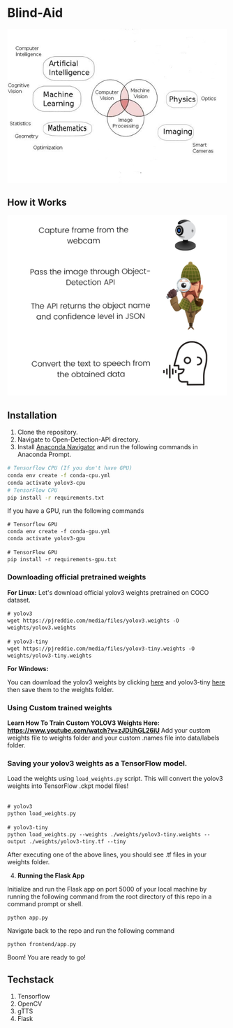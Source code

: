 # Blind-Aid
![](https://github.com/kingjuno/Blind-Aid/blob/master/assets/stack.jpg)
## How it Works
![](https://github.com/kingjuno/Blind-Aid/blob/master/assets/process.jpg)

## Installation
1. Clone the repository.
2. Navigate to Open-Detection-API directory.
3. Install [Anaconda Navigator](https://www.anaconda.com/products/individual) and run the following commands in Anaconda Prompt.

```bash
# Tensorflow CPU (If you don't have GPU)
conda env create -f conda-cpu.yml
conda activate yolov3-cpu
# TensorFlow CPU
pip install -r requirements.txt
```

If you have a GPU, run the following commands

```
# Tensorflow GPU
conda env create -f conda-gpu.yml
conda activate yolov3-gpu

# TensorFlow GPU
pip install -r requirements-gpu.txt
```
### Downloading official pretrained weights
**For Linux:** Let's download official yolov3 weights pretrained on COCO dataset.
```
# yolov3
wget https://pjreddie.com/media/files/yolov3.weights -O weights/yolov3.weights

# yolov3-tiny
wget https://pjreddie.com/media/files/yolov3-tiny.weights -O weights/yolov3-tiny.weights

```

**For Windows:**

You can download the yolov3 weights by clicking [here](https://pjreddie.com/media/files/yolov3.weights) and yolov3-tiny [here](https://pjreddie.com/media/files/yolov3-tiny.weights) then save them to the weights folder.

### Using Custom trained weights

<strong> Learn How To Train Custom YOLOV3 Weights Here: https://www.youtube.com/watch?v=zJDUhGL26iU </strong>
Add your custom weights file to weights folder and your custom .names file into data/labels folder.

### Saving your yolov3 weights as a TensorFlow model.

Load the weights using `load_weights.py` script. This will convert the yolov3 weights into TensorFlow .ckpt model files!


```

# yolov3
python load_weights.py

# yolov3-tiny
python load_weights.py --weights ./weights/yolov3-tiny.weights --output ./weights/yolov3-tiny.tf --tiny

```

After executing one of the above lines, you should see .tf files in your weights folder.

4. **Running the Flask App**<br>

Initialize and run the Flask app on port 5000 of your local machine by running the following command from the root directory of this repo in a command prompt or shell.

```
python app.py
```

Navigate back to the repo and run the following command

```
python frontend/app.py
```

Boom! You are ready to go!

## Techstack

 1. Tensorflow
 2. OpenCV
 3. gTTS
 4. Flask
